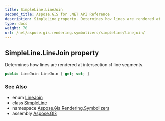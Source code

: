 ```yaml
---
title: SimpleLine.LineJoin
second_title: Aspose.GIS for .NET API Reference
description: SimpleLine property. Determines how lines are rendered at intersection of line segments
type: docs
weight: 70
url: /net/aspose.gis.rendering.symbolizers/simpleline/linejoin/
---
```

## SimpleLine.LineJoin property

Determines how lines are rendered at intersection of line segments.

```csharp
public LineJoin LineJoin { get; set; }
```

### See Also

* enum [LineJoin](../../../aspose.gis.rendering/linejoin/)
* class [SimpleLine](../)
* namespace [Aspose.Gis.Rendering.Symbolizers](../../simpleline/)
* assembly [Aspose.GIS](../../../)


